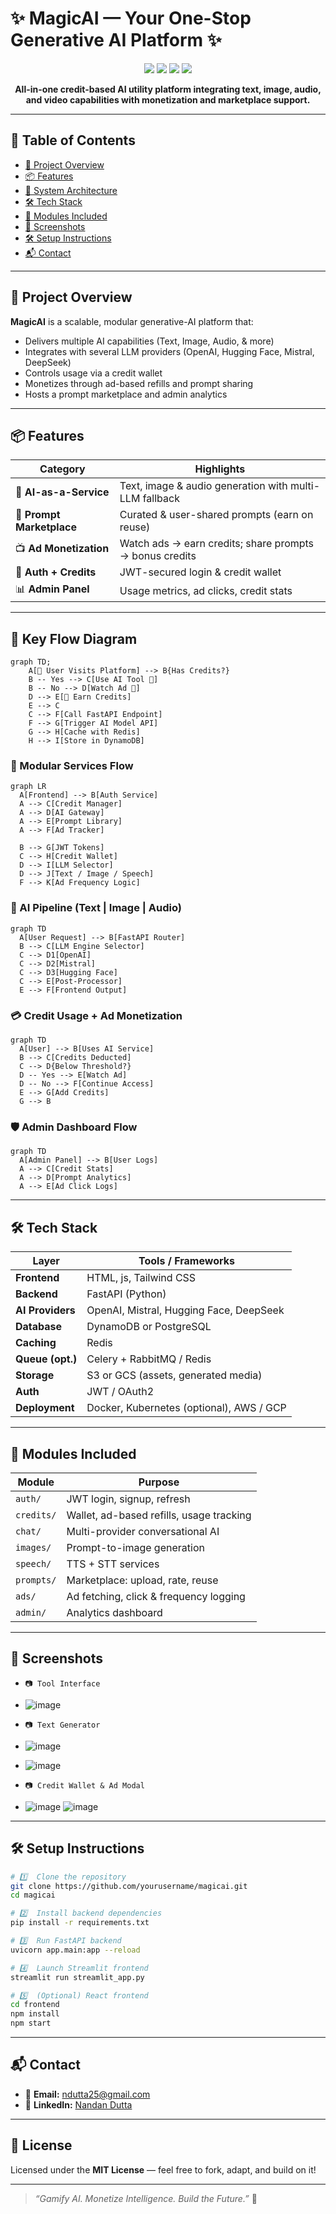 # ✨ MagicAI — Your One-Stop Generative AI Platform ✨

<p align="center">
  <img src="https://img.shields.io/badge/AI-Powered-blueviolet?style=for-the-badge&logo=openai" />
  <img src="https://img.shields.io/badge/FastAPI-Backend-green?style=for-the-badge&logo=fastapi" />
  <img src="https://img.shields.io/badge/Streamlit-Frontend-orange?style=for-the-badge&logo=streamlit" />
  <img src="https://img.shields.io/badge/Multi%20Provider%20Support-Enabled-blue?style=for-the-badge" />
</p>

<p align="center">
  <strong>All-in-one credit-based AI utility platform integrating text, image, audio, and video capabilities with monetization and marketplace support.</strong>
</p>

---

## 📑 Table of Contents
- [🚀 Project Overview](#-project-overview)
- [📦 Features](#-features)
- [🧠 System Architecture](#-system-architecture)
- [🛠️ Tech Stack](#️-tech-stack)
- [🧪 Modules Included](#-modules-included)
- [📸 Screenshots](#-screenshots)
- [🛠️ Setup Instructions](#-setup-instructions)
- [📬 Contact](#-contact)

---

## 🚀 Project Overview
**MagicAI** is a scalable, modular generative-AI platform that:

- Delivers multiple AI capabilities (Text, Image, Audio, & more)
- Integrates with several LLM providers (OpenAI, Hugging Face, Mistral, DeepSeek)
- Controls usage via a credit wallet
- Monetizes through ad-based refills and prompt sharing
- Hosts a prompt marketplace and admin analytics

---

## 📦 Features
| Category | Highlights |
|----------|------------|
| 🧠 **AI-as-a-Service** | Text, image & audio generation with multi-LLM fallback |
| 🧾 **Prompt Marketplace** | Curated & user-shared prompts (earn on reuse) |
| 📺 **Ad Monetization** | Watch ads → earn credits; share prompts → bonus credits |
| 🛂 **Auth + Credits** | JWT-secured login & credit wallet |
| 📊 **Admin Panel** | Usage metrics, ad clicks, credit stats |

---
## 🧩 Key Flow Diagram

```mermaid
graph TD;
    A[👤 User Visits Platform] --> B{Has Credits?}
    B -- Yes --> C[Use AI Tool 🚀]
    B -- No --> D[Watch Ad 🎥]
    D --> E[🎁 Earn Credits]
    E --> C
    C --> F[Call FastAPI Endpoint]
    F --> G[Trigger AI Model API]
    G --> H[Cache with Redis]
    H --> I[Store in DynamoDB]
```

### 🧩 Modular Services Flow
```mermaid
graph LR
  A[Frontend] --> B[Auth Service]
  A --> C[Credit Manager]
  A --> D[AI Gateway]
  A --> E[Prompt Library]
  A --> F[Ad Tracker]

  B --> G[JWT Tokens]
  C --> H[Credit Wallet]
  D --> I[LLM Selector]
  D --> J[Text / Image / Speech]
  F --> K[Ad Frequency Logic]
```


### 🧠 AI Pipeline (Text | Image | Audio)
```mermaid
graph TD
  A[User Request] --> B[FastAPI Router]
  B --> C[LLM Engine Selector]
  C --> D1[OpenAI]
  C --> D2[Mistral]
  C --> D3[Hugging Face]
  C --> E[Post-Processor]
  E --> F[Frontend Output]
```

### 💳 Credit Usage + Ad Monetization
```mermaid
graph TD
  A[User] --> B[Uses AI Service]
  B --> C[Credits Deducted]
  C --> D{Below Threshold?}
  D -- Yes --> E[Watch Ad]
  D -- No --> F[Continue Access]
  E --> G[Add Credits]
  G --> B
```

### 🛡️ Admin Dashboard Flow
```mermaid
graph TD
  A[Admin Panel] --> B[User Logs]
  A --> C[Credit Stats]
  A --> D[Prompt Analytics]
  A --> E[Ad Click Logs]
```

---

## 🛠️ Tech Stack
| Layer          | Tools / Frameworks                               |
|----------------|--------------------------------------------------|
| **Frontend**   | HTML, js, Tailwind CSS                   |
| **Backend**    | FastAPI (Python)                                 |
| **AI Providers**| OpenAI, Mistral, Hugging Face, DeepSeek         |
| **Database**   | DynamoDB or PostgreSQL                           |
| **Caching**    | Redis                                            |
| **Queue (opt.)**| Celery + RabbitMQ / Redis                       |
| **Storage**    | S3 or GCS (assets, generated media)              |
| **Auth**       | JWT / OAuth2                                     |
| **Deployment** | Docker, Kubernetes (optional), AWS / GCP         |

---

## 🧪 Modules Included
| Module        | Purpose                                      |
|---------------|----------------------------------------------|
| `auth/`       | JWT login, signup, refresh                   |
| `credits/`    | Wallet, ad-based refills, usage tracking     |
| `chat/`       | Multi-provider conversational AI             |
| `images/`     | Prompt-to-image generation                   |
| `speech/`     | TTS + STT services                           |
| `prompts/`    | Marketplace: upload, rate, reuse             |
| `ads/`        | Ad fetching, click & frequency logging       |
| `admin/`      | Analytics dashboard                          |

---

## 📸 Screenshots

- `📷 Tool Interface`
-  ![image](https://github.com/user-attachments/assets/84860b10-f019-4957-b1fc-ac814c893987)

- `📷 Text Generator`
- ![image](https://github.com/user-attachments/assets/7ec3a6cc-9294-4aa5-9e2b-b2b6e09a3a00)
- ![image](https://github.com/user-attachments/assets/90504ba2-f1fc-4df5-beb8-4b391cb42d53)

- `📷 Credit Wallet & Ad Modal`
- ![image](https://github.com/user-attachments/assets/ae016e4b-45f8-4fed-9db1-4daf9812e55d)
![image](https://github.com/user-attachments/assets/fe4a672f-7ec9-4b29-a8f0-eb6e88f3b063)

---

## 🛠️ Setup Instructions

```bash
# 1️⃣  Clone the repository
git clone https://github.com/yourusername/magicai.git
cd magicai

# 2️⃣  Install backend dependencies
pip install -r requirements.txt

# 3️⃣  Run FastAPI backend
uvicorn app.main:app --reload

# 4️⃣  Launch Streamlit frontend
streamlit run streamlit_app.py

# 5️⃣  (Optional) React frontend
cd frontend
npm install
npm start
```

---

## 📬 Contact
- 📧 **Email:** [ndutta25@gmail.com](mailto:ndutta25@gmail.com)  
- 💼 **LinkedIn:** [Nandan Dutta](https://www.linkedin.com/in/nandan-dutta-7b26b736/)

---

## 📄 License
Licensed under the **MIT License** — feel free to fork, adapt, and build on it!

---

> _“Gamify AI. Monetize Intelligence. Build the Future.”_ 🚀
